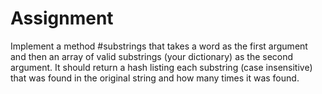 <h1><strong>Assignment</strong></h1>
Implement a method #substrings that takes a word as the first argument and 
then an array of valid substrings (your dictionary) as the second argument. 
It should return a hash listing each substring (case insensitive) 
that was found in the original string and how many times it was found.
